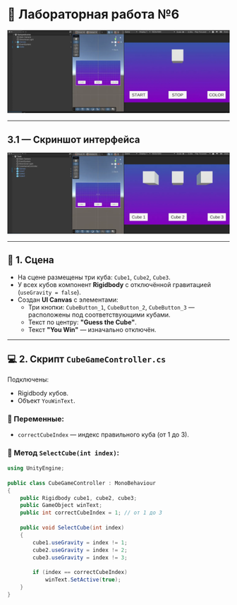 # 🧪 Лабораторная работа №6

![Интерфейс](Images/3_1.png)

---

## 3.1 — Скриншот интерфейса

![Интерфейс](Images/0.png)

---

## 🔧 1. Сцена

- На сцене размещены три куба: `Cube1`, `Cube2`, `Cube3`.
- У всех кубов компонент **Rigidbody** с отключённой гравитацией (`useGravity = false`).
- Создан **UI Canvas** с элементами:
  - Три кнопки: `CubeButton_1`, `CubeButton_2`, `CubeButton_3` — расположены под соответствующими кубами.
  - Текст по центру: **"Guess the Cube"**.
  - Текст **"You Win"** — изначально отключён.

---

## 💻 2. Скрипт `CubeGameController.cs`

Подключены:
- Rigidbody кубов.
- Объект `YouWinText`.

### 🔹 Переменные:
- `correctCubeIndex` — индекс правильного куба (от 1 до 3).

### 🔹 Метод `SelectCube(int index)`:

```csharp
using UnityEngine;

public class CubeGameController : MonoBehaviour
{
    public Rigidbody cube1, cube2, cube3;
    public GameObject winText;
    public int correctCubeIndex = 1; // от 1 до 3

    public void SelectCube(int index)
    {
        cube1.useGravity = index != 1;
        cube2.useGravity = index != 2;
        cube3.useGravity = index != 3;

        if (index == correctCubeIndex)
            winText.SetActive(true);
    }
}
